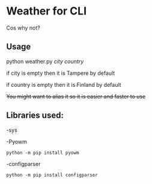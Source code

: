 # Weather for CLI

Cos why not?

## Usage

python weather.py *city* *country*

if city is empty then it is Tampere by default

if country is empty then it is Finland by default

~~You might want to alias it so it is easier and faster to use~~


## Libraries used:

-sys

-Pyowm

`python -m pip install pyowm`

-configparser

`python -m pip install configparser`
